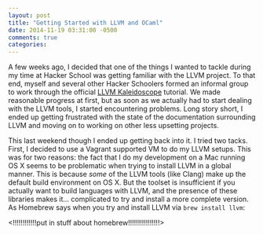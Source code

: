 ```yaml
---
layout: post
title: "Getting Started with LLVM and OCaml"
date: 2014-11-19 03:31:00 -0500
comments: true
categories:
---
```


A few weeks ago, I decided that one of the things I wanted to tackle
during my time at Hacker School was getting familiar with the LLVM
project. To that end, myself and several other Hacker Schoolers formed
an informal group to work through the official
[LLVM Kaleidoscope][llvmkal] tutorial. We made reasonable progress at
first, but as soon as we actually had to start dealing with the LLVM
tools, I started encountering problems. Long story short, I ended up
getting frustrated with the state of the documentation surrounding
LLVM and moving on to working on other less upsetting projects.

[llvmkal]: http://llvm.org/releases/3.5.0/docs/tutorial/index.html

<!--more-->

This last weekend though I ended up getting back into it. I tried two
tacks.  First, I decided to use a Vagrant supported VM to do my LLVM
setups. This was for two reasons: the fact that I do my development on
a Mac running OS X seems to be problematic when trying to install LLVM
in a global manner. This is because *some* of the LLVM tools (like
Clang) make up the default build environment on OS X. But the toolset is
insufficient if you actually want to build languages with LLVM, and
the presence of these libraries makes it... complicated to try and
install a more complete version. As Homebrew says when you try and
install LLVM via `brew install llvm`:


<!!!!!!!!!!!!put in stuff about homebrew!!!!!!!!!!!!!!!!>

